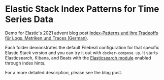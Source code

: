 # Elastic Stack Index Patterns for Time Series Data

Demo for Elastic's 2021 advent blog post [Index-Patterns und ihre Tradeoffs für Logs, Metriken und Traces (German)](https://discuss.elastic.co/t/dec-22nd-2020-de-index-patterns-und-ihre-tradeoffs-fur-logs-metriken-und-traces/).

Each folder demonstrates the default Filebeat configuration for that specific Elastic Stack version and you can try it out with `docker-compose up`. It starts Elasticsearch, Kibana, and Beats with the [Elasticsearch module](https://www.elastic.co/guide/en/beats/filebeat/current/filebeat-module-elasticsearch.html) enabled through index hints.

For a more detailed description, please see the blog post.
